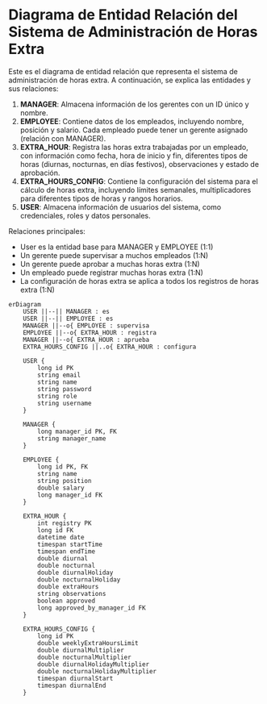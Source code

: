 # Diagrama de Entidad Relación del Sistema de Administración de Horas Extra

Este es el diagrama de entidad relación que representa el sistema de administración de horas extra. A continuación, se explica las entidades y sus relaciones:

1. **MANAGER**: Almacena información de los gerentes con un ID único y nombre.
2. **EMPLOYEE**: Contiene datos de los empleados, incluyendo nombre, posición y salario. Cada empleado puede tener un gerente asignado (relación con MANAGER).
3. **EXTRA_HOUR**: Registra las horas extra trabajadas por un empleado, con información como fecha, hora de inicio y fin, diferentes tipos de horas (diurnas, nocturnas, en días festivos), observaciones y estado de aprobación.
4. **EXTRA_HOURS_CONFIG**: Contiene la configuración del sistema para el cálculo de horas extra, incluyendo límites semanales, multiplicadores para diferentes tipos de horas y rangos horarios.
5. **USER**: Almacena información de usuarios del sistema, como credenciales, roles y datos personales.

Relaciones principales:

- User es la entidad base para MANAGER y EMPLOYEE (1:1)
- Un gerente puede supervisar a muchos empleados (1:N)
- Un gerente puede aprobar a muchas horas extra (1:N)
- Un empleado puede registrar muchas horas extra (1:N)
- La configuración de horas extra se aplica a todos los registros de horas extra (1:N)

```mermaid
erDiagram
    USER ||--|| MANAGER : es
    USER ||--|| EMPLOYEE : es
    MANAGER ||--o{ EMPLOYEE : supervisa
    EMPLOYEE ||--o{ EXTRA_HOUR : registra
    MANAGER ||--o{ EXTRA_HOUR : aprueba
    EXTRA_HOURS_CONFIG ||..o{ EXTRA_HOUR : configura

    USER {
        long id PK
        string email
        string name
        string password
        string role
        string username
    }

    MANAGER {
        long manager_id PK, FK
        string manager_name
    }

    EMPLOYEE {
        long id PK, FK
        string name
        string position
        double salary
        long manager_id FK
    }

    EXTRA_HOUR {
        int registry PK
        long id FK
        datetime date
        timespan startTime
        timespan endTime
        double diurnal
        double nocturnal
        double diurnalHoliday
        double nocturnalHoliday
        double extraHours
        string observations
        boolean approved
        long approved_by_manager_id FK
    }

    EXTRA_HOURS_CONFIG {
        long id PK
        double weeklyExtraHoursLimit
        double diurnalMultiplier
        double nocturnalMultiplier
        double diurnalHolidayMultiplier
        double nocturnalHolidayMultiplier
        timespan diurnalStart
        timespan diurnalEnd
    }
```
